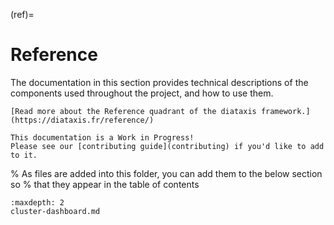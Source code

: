 (ref)=
# Reference

The documentation in this section provides technical descriptions of the
components used throughout the project, and how to use them.

```{note}
[Read more about the Reference quadrant of the diataxis framework.](https://diataxis.fr/reference/)
```

```{attention}
This documentation is a Work in Progress!
Please see our [contributing guide](contributing) if you'd like to add to it.
```

% As files are added into this folder, you can add them to the below section so
% that they appear in the table of contents
```{toctree}
:maxdepth: 2
cluster-dashboard.md
```
